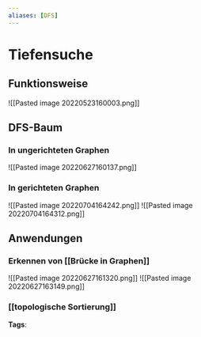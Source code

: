 ```yaml
---
aliases: [DFS]
---
```


# Tiefensuche

## Funktionsweise

![[Pasted image 20220523160003.png]]

## DFS-Baum

### In ungerichteten Graphen

![[Pasted image 20220627160137.png]]

### In gerichteten Graphen

![[Pasted image 20220704164242.png]]
![[Pasted image 20220704164312.png]]

## Anwendungen

### Erkennen von [[Brücke in Graphen]]

![[Pasted image 20220627161320.png]]
![[Pasted image 20220627163149.png]]

### [[topologische Sortierung]]

**Tags**:
